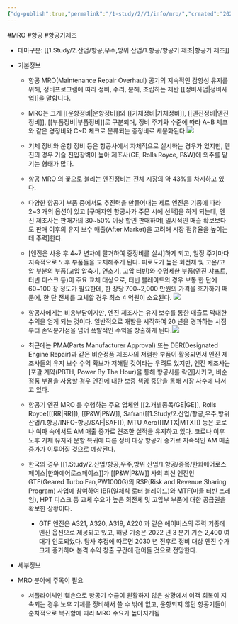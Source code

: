 ```yaml
---
{"dg-publish":true,"permalink":"/1-study/2//1/info/mro/","created":"2024-11-20T21:02:29.472+09:00","updated":"2025-06-26T17:12:26.181+09:00"}
---
```


#MRO #항공 #항공기제조 

- 테마구분: [[1.Study/2.산업/항공,우주,방위 산업/1.항공/항공기 제조\|항공기 제조]]


- 기본정보
	- 항공 MRO(Maintenance Repair Overhaul) 공기의 지속적인 감항성 유지를 위해, 정비프로그램에 따라 정비, 수리, 분해, 조립하는 제반 [[정비사업\|정비사업]]을 말합니다.
	- MRO는 크게 [[운항정비\|운항정비]]와 [[기체정비\|기체정비]], [[엔진정비\|엔진정비]], [[부품정비\|부품정비]]로 구분되며, 정비 주기와 수준에 따라 A~B 체크와 같은 경정비와 C~D 체크로 분류되는 중정비로 세분화된다.![](https://i.imgur.com/XEjTc8v.png)

	- 기체 정비와 운항 정비 등은 항공사에서 자체적으로 실시하는 경우가 있지만, 엔진의 경우 기술 진입장벽이 높아 제조사(GE, Rolls Royce, P&W)에 외주를 맡기는 형태가 많다. 
	- 항공 MRO 의 꽃으로 불리는 엔진정비는 전체 시장의 약 43%를 차지하고 있다. 
	- 다양한 항공기 부품 중에서도 추진력을 만들어내는 제트 엔진은 기종에 따라 2~3 개의 옵션이 있고 [구매자인 항공사가 주문 시에 선택]을 하게 되는데, 엔진 제조사는 판매가의 30~50% 이상 할인 판매하며[ 일시적인 매출 확보보다도 판매 이후의 유지 보수 매출(After Market)을 고려해 시장 점유율을 높이는데 주력]한다. 
	- [엔진은 사용 후 4~7 년차에 탈거하여 중정비를 실시]하게 되고, 일정 주기마다 지속적으로 노후 부품들을 교체해주게 된다. 피로도가 높은 회전체 및 고온/고압 부분의 부품(고압 압축기, 연소기, 고압 터빈)와 수명제한 부품(엔진 샤프트, 터빈 디스크 등)이 주요 교체 대상으로, 터빈 블레이드의 경우 보통 한 단에 60~100 장 정도가 필요한데, 한 장당 700~2,000 만원의 가격을 호가하기 때문에, 한 단 전체를 교체할 경우 최소 4 억원이 소요된다. ![](https://i.imgur.com/K9cPnXe.png)

	- 항공사에게는 비용부담이지만, 엔진 제조사는 유지 보수를 통한 매출로 막대한 수익을 얻게 되는 것이다. 일반적으로 개발을 시작하여 20 년을 경과하는 시점부터 손익분기점을 넘어 폭발적인 수익을 창출하게 된다.![](https://i.imgur.com/lr9egpz.png)

	- 최근에는 PMA(Parts Manufacturer Approval) 또는 DER(Designated Engine Repair)과 같은 비순정품 제조사의 저렴한 부품이 활용되면서 엔진 제조사들의 유지 보수 수익 확보가 저해될 것이라는 우려도 있지만, 엔진 제조사는 [포괄 계약(PBTH, Power By The Hour)을 통해 항공사를 락인]시키고, 비순정품 부품을 사용할 경우 엔진에 대한 보증 책임 중단을 통해 시장 사수에 나서고 있다.
	- 항공기 엔진 MRO 를 수행하는 주요 업체인 [[2.개별종목/GE\|GE]], Rolls Royce([[RR\|RR]]), [[P&W\|P&W]], Safran([[1.Study/2.산업/항공,우주,방위 산업/1.항공/INFO-항공/SAF\|SAF]]), MTU Aero([[MTX\|MTX]]) 등은 코로나 여파 속에서도 AM 매출 증가로 견조한 실적을 유지하고 있다. 코로나 이후 노후 기체 유지와 운항 복귀에 따른 정비 대상 항공기 증가로 지속적인 AM 매출 증가가 이루어질 것으로 예상된다. 
	- 한국의 경우 [[1.Study/2.산업/항공,우주,방위 산업/1.항공/종목/한화에어로스페이스\|한화에어로스페이스]]가 [[P&W\|P&W]] 사의 최신 엔진인 GTF(Geared Turbo Fan,PW1000G)의 RSP(Risk and Revenue Sharing Program) 사업에 참여하여 IBR(일체식 로터 블레이드)와 MTF(미들 터빈 프레임), HPT 디스크 등 교체 수요가 높은 회전체 및 고압부 부품에 대한 공급권을 확보한 상황이다. 
		- GTF 엔진은 A321, A320, A319, A220 과 같은 에어버스의 주력 기종에 엔진 옵션으로 제공되고 있고, 해당 기종은 2022 년 3 분기 기준 2,400 여대가 인도되었다. 당사 추정에 따르면 2030 년 전후로 정비 대상 엔진 수가 크게 증가하며 본격 수익 창출 구간에 접어들 것으로 전망한다.


- 세부정보
- MRO 분야에 주목이 필요
	- 서플라이체인 훼손으로 항공기 수급이 원활하지 않은 상황에서 여객 회복이 지속되는 경우 노후 기체를 정비해서 쓸 수 밖에 없고, 운항되지 않던 항공기들이 순차적으로 복귀함에 따라 MRO 수요가 높아지게됨